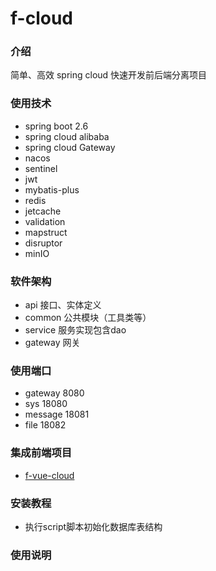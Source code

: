# f-cloud

### 介绍
简单、高效 spring cloud 快速开发前后端分离项目

### 使用技术
- spring boot 2.6
- spring cloud alibaba
- spring cloud Gateway
- nacos 
- sentinel
- jwt
- mybatis-plus
- redis
- jetcache
- validation
- mapstruct
- disruptor
- minIO

### 软件架构
- api 接口、实体定义
- common 公共模块（工具类等）
- service 服务实现包含dao
- gateway 网关

### 使用端口
- gateway 8080
- sys 18080
- message 18081
- file 18082

### 集成前端项目

- <a target="_blank" href="https://gitee.com/realmadridlf/f-vue-cloud.git">f-vue-cloud</a>

### 安装教程
- 执行script脚本初始化数据库表结构

### 使用说明


